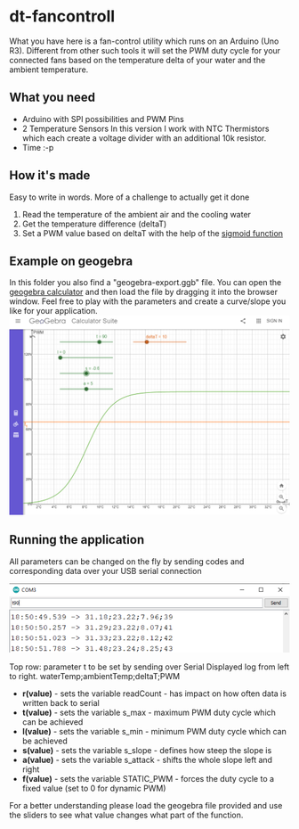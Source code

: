 # dt-fancontroll

What you have here is a fan-control utility which runs on an Arduino (Uno R3).
Different from other such tools it will set the PWM duty cycle for your connected fans based on the temperature delta of your water and the ambient temperature.

## What you need
- Arduino with SPI possibilities and PWM Pins
- 2 Temperature Sensors 
In this version I work with NTC Thermistors which each create a voltage divider with an additional 10k resistor.
- Time :-p


## How it's made
Easy to write in words. More of a challenge to actually get it done
1. Read the temperature of the ambient air and the cooling water
2. Get the temperature difference (deltaT)
3. Set a PWM value based on deltaT with the help of the [sigmoid function](https://en.wikipedia.org/wiki/Sigmoid_function)

## Example on geogebra
In this folder you  also find a "geogebra-export.ggb" file. You can open the [geogebra calculator](https://www.geogebra.org/calculator) and then load the file by dragging it into the browser window.
Feel free to play with the parameters and create a curve/slope you like for your application.
![Example of a resulting sigmoid curve](img/geogebra_default.png)

## Running the application
All parameters can be changed on the fly by sending codes and corresponding data over your USB serial connection

![enter image description here](img/serial_t90.png)

Top row: parameter t to be set by sending over Serial
Displayed log from left to right. waterTemp;ambientTemp;deltaT;PWM

- **r(value)** - sets the variable readCount - has impact on how often data is written back to serial
- **t(value)** - sets the variable s_max - maximum PWM duty cycle which can be achieved
- **l(value)** - sets the variable s_min - minimum PWM duty cycle which can be achieved 
- **s(value)** - sets the variable s_slope - defines how steep the slope is
- **a(value)** - sets the variable s_attack - shifts the whole slope left and right
- **f(value)** - sets the variable STATIC_PWM - forces the duty cycle to a fixed value (set to 0 for dynamic PWM)
 
 For a better understanding please load the geogebra file provided and use the sliders to see what value changes what part of the function.
